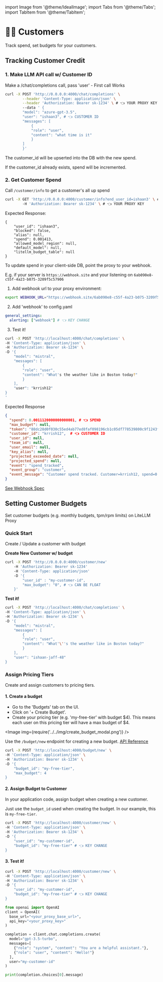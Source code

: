 import Image from '@theme/IdealImage';
import Tabs from '@theme/Tabs';
import TabItem from '@theme/TabItem';

# 🙋‍♂️ Customers 

Track spend, set budgets for your customers.

## Tracking Customer Credit

### 1. Make LLM API call w/ Customer ID

Make a /chat/completions call, pass 'user' - First call Works

```bash
curl -X POST 'http://0.0.0.0:4000/chat/completions' \
        --header 'Content-Type: application/json' \
        --header 'Authorization: Bearer sk-1234' \ # 👈 YOUR PROXY KEY
        --data ' {
        "model": "azure-gpt-3.5",
        "user": "ishaan3", # 👈 CUSTOMER ID
        "messages": [
            {
            "role": "user",
            "content": "what time is it"
            }
        ]
        }'
```

The customer_id will be upserted into the DB with the new spend.

If the customer_id already exists, spend will be incremented.

### 2. Get Customer Spend 

<Tabs>
<TabItem value="all-up" label="All-up spend">

Call `/customer/info` to get a customer's all up spend

```bash
curl -X GET 'http://0.0.0.0:4000/customer/info?end_user_id=ishaan3' \ # 👈 CUSTOMER ID
        -H 'Authorization: Bearer sk-1234' \ # 👈 YOUR PROXY KEY
```

Expected Response:

```
{
    "user_id": "ishaan3",
    "blocked": false,
    "alias": null,
    "spend": 0.001413,
    "allowed_model_region": null,
    "default_model": null,
    "litellm_budget_table": null
}
```

</TabItem>
<TabItem value="event-webhook" label="Event Webhook">

To update spend in your client-side DB, point the proxy to your webhook. 

E.g. if your server is `https://webhook.site` and your listening on `6ab090e8-c55f-4a23-b075-3209f5c57906`

1. Add webhook url to your proxy environment: 

```bash
export WEBHOOK_URL="https://webhook.site/6ab090e8-c55f-4a23-b075-3209f5c57906"
```

2. Add 'webhook' to config.yaml

```yaml
general_settings: 
  alerting: ["webhook"] # 👈 KEY CHANGE
```

3. Test it! 

```bash
curl -X POST 'http://localhost:4000/chat/completions' \
-H 'Content-Type: application/json' \
-H 'Authorization: Bearer sk-1234' \
-D '{
    "model": "mistral",
    "messages": [
        {
        "role": "user",
        "content": "What's the weather like in Boston today?"
        }
    ],
    "user": "krrish12"
}
'
```

Expected Response 

```json
{
  "spend": 0.0011120000000000001, # 👈 SPEND
  "max_budget": null,
  "token": "88dc28d0f030c55ed4ab77ed8faf098196cb1c05df778539800c9f1243fe6b4b",
  "customer_id": "krrish12",  # 👈 CUSTOMER ID
  "user_id": null,
  "team_id": null,
  "user_email": null,
  "key_alias": null,
  "projected_exceeded_date": null,
  "projected_spend": null,
  "event": "spend_tracked",
  "event_group": "customer",
  "event_message": "Customer spend tracked. Customer=krrish12, spend=0.0011120000000000001"
}
```

[See Webhook Spec](./alerting.md#api-spec-for-webhook-event)

</TabItem>
</Tabs>


## Setting Customer Budgets 

Set customer budgets (e.g. monthly budgets, tpm/rpm limits) on LiteLLM Proxy 

### Quick Start 

Create / Update a customer with budget

**Create New Customer w/ budget**
```bash
curl -X POST 'http://0.0.0.0:4000/customer/new'         
    -H 'Authorization: Bearer sk-1234'         
    -H 'Content-Type: application/json'         
    -D '{
        "user_id" : "my-customer-id",
        "max_budget": "0", # 👈 CAN BE FLOAT
    }'
```

**Test it!**

```bash
curl -X POST 'http://localhost:4000/chat/completions' \
-H 'Content-Type: application/json' \
-H 'Authorization: Bearer sk-1234' \
-D '{
    "model": "mistral",
    "messages": [
        {
        "role": "user",
        "content": "What'\''s the weather like in Boston today?"
        }
    ],
    "user": "ishaan-jaff-48"
}
```

### Assign Pricing Tiers

Create and assign customers to pricing tiers.

#### 1. Create a budget

<Tabs>
<TabItem value="ui" label="UI">

- Go to the 'Budgets' tab on the UI. 
- Click on '+ Create Budget'.
- Create your pricing tier (e.g. 'my-free-tier' with budget $4). This means each user on this pricing tier will have a max budget of $4. 

<Image img={require('../../img/create_budget_modal.png')} />

</TabItem>
<TabItem value="api" label="API">

Use the `/budget/new` endpoint for creating a new budget. [API Reference](https://litellm-api.up.railway.app/#/budget%20management/new_budget_budget_new_post)

```bash
curl -X POST 'http://localhost:4000/budget/new' \
-H 'Content-Type: application/json' \
-H 'Authorization: Bearer sk-1234' \
-D '{
    "budget_id": "my-free-tier", 
    "max_budget": 4 
}
```

</TabItem>
</Tabs>


#### 2. Assign Budget to Customer 

In your application code, assign budget when creating a new customer. 

Just use the `budget_id` used when creating the budget. In our example, this is `my-free-tier`.

```bash
curl -X POST 'http://localhost:4000/customer/new' \
-H 'Content-Type: application/json' \
-H 'Authorization: Bearer sk-1234' \
-D '{
    "user_id": "my-customer-id",
    "budget_id": "my-free-tier" # 👈 KEY CHANGE
}
```

#### 3. Test it! 

<Tabs>
<TabItem value="curl" label="curl">

```bash
curl -X POST 'http://localhost:4000/customer/new' \
-H 'Content-Type: application/json' \
-H 'Authorization: Bearer sk-1234' \
-D '{
    "user_id": "my-customer-id",
    "budget_id": "my-free-tier" # 👈 KEY CHANGE
}
```

</TabItem>
<TabItem value="openai" label="OpenAI">

```python
from openai import OpenAI
client = OpenAI(
  base_url="<your_proxy_base_url>",
  api_key="<your_proxy_key>"
)

completion = client.chat.completions.create(
  model="gpt-3.5-turbo",
  messages=[
    {"role": "system", "content": "You are a helpful assistant."},
    {"role": "user", "content": "Hello!"}
  ],
  user="my-customer-id"
)

print(completion.choices[0].message)
```

</TabItem>
</Tabs>